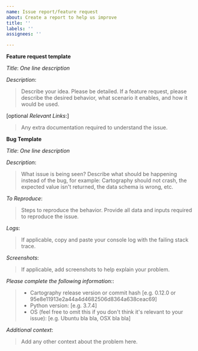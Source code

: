 ```yaml
---
name: Issue report/feature request
about: Create a report to help us improve
title: ''
labels: ''
assignees: ''

---
```


**Feature request template**

*Title*: *One line description*

*Description*:
> Describe your idea.  Please be detailed.  If a feature request, please
describe the desired behavior, what scenario it enables, and how it
would be used.

[optional *Relevant Links*:]
> Any extra documentation required to understand the issue.



**Bug Template**

*Title*: *One line description*

*Description*:
> What issue is being seen?  Describe what should be happening instead of the bug, for example: Cartography should not crash, the expected value isn't returned, the data schema is wrong, etc.

*To Reproduce*:
> Steps to reproduce the behavior.  Provide all data and inputs required to reproduce the issue.

*Logs*:
> If applicable, copy and paste your console log with the failing stack trace.

*Screenshots*:
> If applicable, add screenshots to help explain your problem.

*Please complete the following information:*:
>  - Cartography release version or commit hash [e.g. 0.12.0 or 95e8e11913e2a44a4d4682506d8364a638ceac69]
>  - Python version: [e.g. 3.7.4]
>  - OS (feel free to omit this if you don't think it's relevant to your issue): [e.g. Ubuntu bla bla, OSX bla bla]


*Additional context*:
> Add any other context about the problem here.
